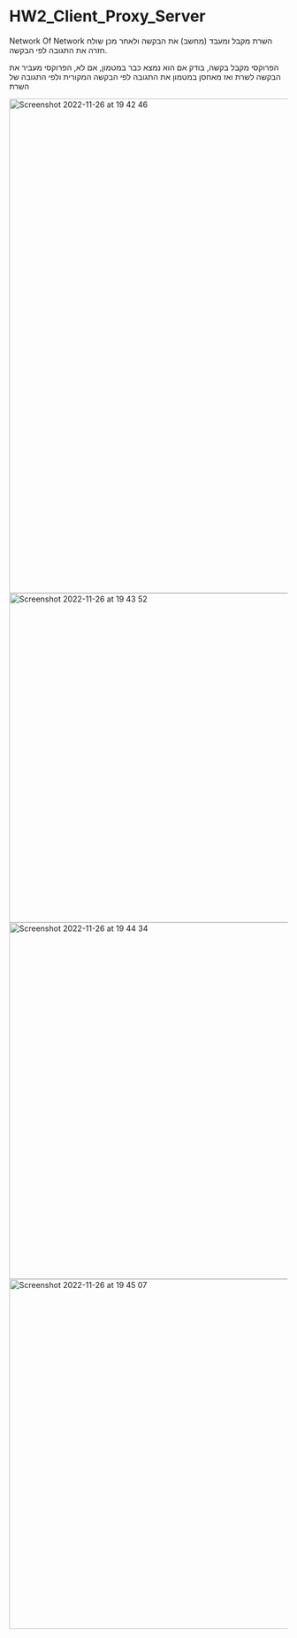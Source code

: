 # HW2_Client_Proxy_Server
Network Of Network 
השרת מקבל ומעבד (מחשב) את הבקשה ולאחר מכן שולח חזרה את התגובה לפי הבקשה.

הפרוקסי מקבל בקשה, בודק אם הוא נמצא כבר במטמון, אם לא, הפרוקסי מעביר את הבקשה לשרת ואז מאחסן במטמון את
התגובה לפי הבקשה המקורית ולפי התגובה של השרת

<img width="893" alt="Screenshot 2022-11-26 at 19 42 46" src="https://user-images.githubusercontent.com/92846018/204101954-3800e685-a957-4513-a10b-60c82824a570.png">



<img width="595" alt="Screenshot 2022-11-26 at 19 43 52" src="https://user-images.githubusercontent.com/92846018/204102013-151ccb93-d4e3-4fbf-9d7e-cacf8258b526.png">


<img width="644" alt="Screenshot 2022-11-26 at 19 44 34" src="https://user-images.githubusercontent.com/92846018/204102041-a884e1ed-a588-45a6-9174-7d58c007215f.png">

<img width="632" alt="Screenshot 2022-11-26 at 19 45 07" src="https://user-images.githubusercontent.com/92846018/204102063-10540903-4ac3-4ccb-8606-2af42f50f3f7.png">



